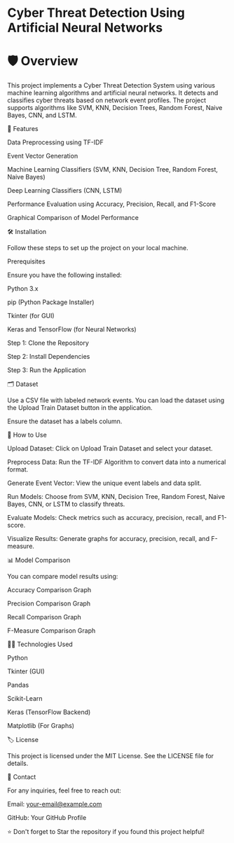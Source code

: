 # Cyber Threat Detection Using Artificial Neural Networks

# 🛡️ Overview

This project implements a Cyber Threat Detection System using various machine learning algorithms and artificial neural networks. It detects and classifies cyber threats based on network event profiles. The project supports algorithms like SVM, KNN, Decision Trees, Random Forest, Naive Bayes, CNN, and LSTM.

📌 Features

Data Preprocessing using TF-IDF

Event Vector Generation

Machine Learning Classifiers (SVM, KNN, Decision Tree, Random Forest, Naive Bayes)

Deep Learning Classifiers (CNN, LSTM)

Performance Evaluation using Accuracy, Precision, Recall, and F1-Score

Graphical Comparison of Model Performance

🛠️ Installation

Follow these steps to set up the project on your local machine.

Prerequisites

Ensure you have the following installed:

Python 3.x

pip (Python Package Installer)

Tkinter (for GUI)

Keras and TensorFlow (for Neural Networks)

Step 1: Clone the Repository

Step 2: Install Dependencies

Step 3: Run the Application

🗂️ Dataset

Use a CSV file with labeled network events. You can load the dataset using the Upload Train Dataset button in the application.

Ensure the dataset has a labels column.

🚀 How to Use

Upload Dataset: Click on Upload Train Dataset and select your dataset.

Preprocess Data: Run the TF-IDF Algorithm to convert data into a numerical format.

Generate Event Vector: View the unique event labels and data split.

Run Models: Choose from SVM, KNN, Decision Tree, Random Forest, Naive Bayes, CNN, or LSTM to classify threats.

Evaluate Models: Check metrics such as accuracy, precision, recall, and F1-score.

Visualize Results: Generate graphs for accuracy, precision, recall, and F-measure.

📊 Model Comparison

You can compare model results using:

Accuracy Comparison Graph

Precision Comparison Graph

Recall Comparison Graph

F-Measure Comparison Graph

🧑‍💻 Technologies Used

Python

Tkinter (GUI)

Pandas

Scikit-Learn

Keras (TensorFlow Backend)

Matplotlib (For Graphs)

🏷️ License

This project is licensed under the MIT License. See the LICENSE file for details.

💬 Contact

For any inquiries, feel free to reach out:

Email: your-email@example.com

GitHub: Your GitHub Profile

⭐ Don't forget to Star the repository if you found this project helpful!

